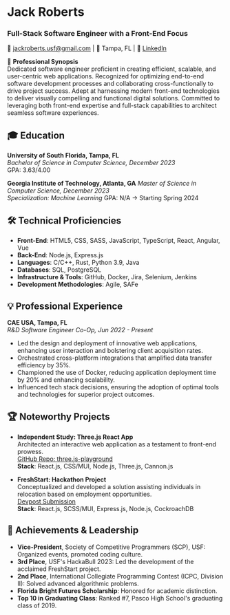 # Jack Roberts
### Full-Stack Software Engineer with a Front-End Focus

📧 [jackroberts.usf@gmail.com](mailto:jackroberts.usf@gmail.com) | 📍 Tampa, FL | 🔗 [LinkedIn](https://linkedin.com/in/jackrobertsusf)

🌟 **Professional Synopsis**  
Dedicated software engineer proficient in creating efficient, scalable, and user-centric web applications. Recognized for optimizing end-to-end software development processes and collaborating cross-functionally to drive project success. Adept at harnessing modern front-end technologies to deliver visually compelling and functional digital solutions. Committed to leveraging both front-end expertise and full-stack capabilities to architect seamless software experiences.

## 🎓 Education
**University of South Florida, Tampa, FL**  
_Bachelor of Science in Computer Science, December 2023_  
GPA: 3.63/4.00

**Georgia Institute of Technology, Atlanta, GA**
_Master of Science in Computer Science, December 2023_  
_Specialization: Machine Learning_
GPA: N/A -> Starting Spring 2024

## 🛠 Technical Proficiencies
- **Front-End**: HTML5, CSS, SASS, JavaScript, TypeScript, React, Angular, Vue
- **Back-End**: Node.js, Express.js
- **Languages**: C/C++, Rust, Python 3.9, Java
- **Databases**: SQL, PostgreSQL
- **Infrastructure & Tools**: GitHub, Docker, Jira, Selenium, Jenkins
- **Development Methodologies**: Agile, SAFe

## 💡 Professional Experience
**CAE USA, Tampa, FL**  
_R&D Software Engineer Co-Op, Jun 2022 - Present_
- Led the design and deployment of innovative web applications, enhancing user interaction and bolstering client acquisition rates.
- Orchestrated cross-platform integrations that amplified data transfer efficiency by 35%.
- Championed the use of Docker, reducing application deployment time by 20% and enhancing scalability.
- Influenced tech stack decisions, ensuring the adoption of optimal tools and technologies for superior project outcomes.

## 🏆 Noteworthy Projects
- **Independent Study: Three.js React App**  
    Architected an interactive web application as a testament to front-end prowess.  
    [GitHub Repo: three.js-playground](#)  
    **Stack**: React.js, CSS/MUI, Node.js, Three.js, Cannon.js

- **FreshStart: Hackathon Project**  
    Conceptualized and developed a solution assisting individuals in relocation based on employment opportunities.  
    [Devpost Submission](#)  
    **Stack**: React.js, SCSS/MUI, Express.js, Node.js, CockroachDB

## 🌟 Achievements & Leadership
- **Vice-President**, Society of Competitive Programmers (SCP), USF: Organized events, promoted coding culture.
- **3rd Place**, USF's HackaBull 2023: Led the development of the acclaimed FreshStart project.
- **2nd Place**, International Collegiate Programming Contest (ICPC, Division II): Solved advanced algorithmic problems.
- **Florida Bright Futures Scholarship**: Honored for academic distinction.
- **Top 10 in Graduating Class**: Ranked #7, Pasco High School's graduating class of 2019.
